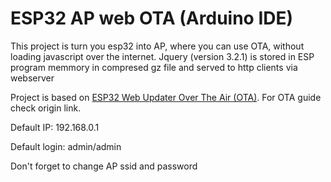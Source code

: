 # ESP32 AP web OTA (Arduino IDE)

This project is turn you esp32 into AP, where you can use OTA, without loading javascript over the internet. Jquery (version 3.2.1) is stored in ESP program memmory in compresed gz file and served to http clients via webserver

Project is based on [ESP32 Web Updater Over The Air (OTA)](https://lastminuteengineers.com/esp32-ota-web-updater-arduino-ide/). For OTA guide check origin link.

Default IP: 192.168.0.1

Default login: admin/admin

Don't forget to change AP ssid and password



